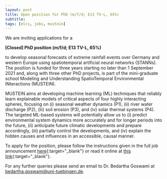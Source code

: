 ```yaml
---
layout: post
title: Open position for PhD (m/f/d; E13 TV-L, 65%)
subtitle:
tags: [mlcs, jobs, mustein]
---
```


We are inviting applications for a

**[Closed] PhD position (m/f/d; E13 TV-L, 65%)**

to develop seasonal forecasts of extreme rainfall events over Germany
and western Europe using spatiotemporal artificial neural networks
(STANNs). The position is funded for three years starting no later than
1 September 2021 and, along with three other PhD projects, is part of
the mini-graduate school Modeling and Understanding SpatioTemporal
Environmental INteractions (MUSTEIN).

MUSTEIN aims at developing machine learning (ML) techniques that
reliably learn explainable models of critical aspects of four highly
interacting spheres, focusing on (i) seasonal weather dynamics (P1),
(ii) river water discharge (P2), (iii) soil erosion (P3), and (iv) solar
thermal systems (P4). The targeted ML-based systems will potentially
allow us to (i) predict environmental system dynamics more accurately
and for longer periods into the future, (ii) anticipate future climatic
developments and prepare accordingly, (iii) partially control the
developments, and (iv) explain the hidden causes and influences in an
accessible, causal manner.

To apply for the position, please follow the instructions given in the
full job announcement
[here](/files/mustein_p1_announcement.pdf){:target="_blank"} or read it
online at [this
link](https://uni-tuebingen.de/en/research/core-research/cluster-of-excellence-machine-learning/home/open-positions/#c1297104){:target="_blank"}.

For any further queries please send an email to Dr. Bedartha Goswami at
[bedartha.goswami@uni-tuebingen.de](mailto:bedartha.goswami@uni-tuebingen.de).


